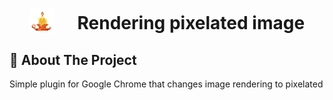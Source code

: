 <h1 align="center">
    <img valign="sub" src="https://raw.githubusercontent.com/SrLaister/RIP/main/imgs/candlestick.png" alt="Logo" width="40" style="padding-right: 30px">
    Rendering pixelated image
</h1>

## :memo: About The Project

Simple plugin for Google Chrome that changes image rendering to pixelated